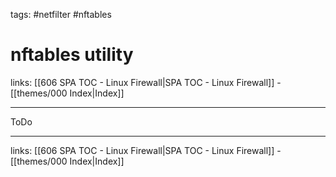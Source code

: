 tags: #netfilter #nftables

# nftables utility

links: [[606 SPA TOC - Linux Firewall|SPA TOC - Linux Firewall]] - [[themes/000 Index|Index]]

---

ToDo

---
links: [[606 SPA TOC - Linux Firewall|SPA TOC - Linux Firewall]] - [[themes/000 Index|Index]]